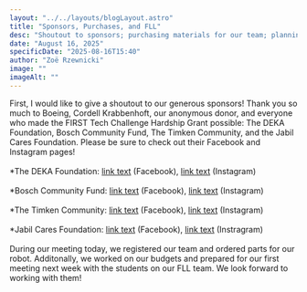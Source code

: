 ```yaml
---
layout: "../../layouts/blogLayout.astro"
title: "Sponsors, Purchases, and FLL"
desc: "Shoutout to sponsors; purchasing materials for our team; planning for our first FLL meeting"
date: "August 16, 2025"
specificDate: "2025-08-16T15:40"
author: "Zoë Rzewnicki"
image: ""
imageAlt: ""
---
```

First, I would like to give a shoutout to our generous sponsors! Thank you so much to Boeing, Cordell Krabbenhoft, our anonymous donor, and everyone who made the FIRST Tech Challenge Hardship Grant possible: The DEKA Foundation, Bosch Community Fund, The Timken Community, and the Jabil Cares Foundation. Please be sure to check out their Facebook and Instagram pages!
<br><br>
*The DEKA Foundation: [link text](https://info.firstinspires.org/e3t/Ctc/ZP+113/cc5l404/VWT0vJ3zDYMXW4d8bjH92m_3dW87_Sgk5B9CC3N1n_9Zj3lYM-W8wLKSR6lZ3pJN4V938NFYWT2W527rn18d1tbWW7YgXQ67HQQBYW5gjz1q4PZytfW607R6v6ZSLqrW8YFQ_k854nV0W4pFD1m4K8WVTW4P75kJ34ryJkV-nlbZ7qNmBBW5llDT367fR6zN2ZcLfYk-HP0W1nSVcs4d6l4fW6w4hVX52BSs4W8tK03Q38f3m0W52lthm6Z8jDSN82RtYVSGj5LW2Tz3Q_30qcd8W3vS_Ds6pZ2FYW1jR3Pc6zKDfSW27LQ981_m2rvW7LFW7D2dM3FkN5glMFrFkMq-W6c4S1x1N3vMGW6yyVyK6shL18W3cRNF14kkwvkW5cmssd4DNlmKVRFKjf2_xQBtW7rbHxr6G-JwWf3hVbBq04) (Facebook), [link text](https://info.firstinspires.org/e3t/Ctc/ZP+113/cc5l404/VWT0vJ3zDYMXW4d8bjH92m_3dW87_Sgk5B9CC3N1n_9YK3lYM-W7lCdLW6lZ3lrV7QxLw4TXXQfW2fSyp18nm_N0W6TX4y76wL-fpN6dB-XB74m8xW72mH7W2pNgxtW41vtd_35s56mW8QCJW099cyKFVwHrCr32H8RnN4TLkP0GVRqKW1ggQnS2QT2lyW7660bK6WrjS1W28WW1z6NNPBKW4GXmz4574lmZW1Yp5r93D56zjW5S6PWq1QN4kZW21HdYf2yDR_hW47g4xp302JrGW76D61w4TbMxBW2-Gz1x34WsK2W7KxNF-1NSPDSW6QxWVD3d87ngW3gHtMj7678sXVNyy_P1nRpMXW1CSywd320GBJf8stMjM04) (Instagram)
<br><br>
*Bosch Community Fund: [link text](https://info.firstinspires.org/e3t/Ctc/ZP+113/cc5l404/VWT0vJ3zDYMXW4d8bjH92m_3dW87_Sgk5B9CC3N1n_9Yq3lYM-W6N1vHY6lZ3pDW65r8V-956nh5N6ctt3ZfZLDKW1clT-f6C--KMW4vxhT06yZHKzW2R2YqT7lJWNfW8Z-pQF78QynkW5F7-9j58b96HW6bWzS33hP511MSGTPxTLhMbW1qJ9y53qqMFZW8PndC61ft_gtW8Wk61m44LNZ9W3Bvg6H7YmtkWW4jg67g8FX6GjW3t3xZ85FqCmYW3jz30b7Xkmp_W4F4hrH9kLmxWW58g_cV54bZ8gW2W1ZH-8HHxpKW6Qn1dR1yQD1zW6G_gcG3fBpY5W4BJJGx3TD-Pyf6PDcHH04) (Facebook), [link text](https://info.firstinspires.org/e3t/Ctc/ZP+113/cc5l404/VWT0vJ3zDYMXW4d8bjH92m_3dW87_Sgk5B9CC3N1n_9Yq3lYM-W6N1vHY6lZ3m4W6mx5bY7dyVzkW4FrzMm4vbM5RW2Z9_xk8gtyN4W1jz1Mc527TfqW8nB-fk4j5lnlW5kZvJw9gRWBDVPBpJ21XSyzJW4kqQ0c8mD2xYW2nKl0X2pJfFZW3byjf57_X7xzW5t0T694z-L5nW64cC6V8lYz_JW8G1fW-7bD2_wW2x6JmN2Rb8VsW3vYgJ07_fq99W5PWPvJ1mWXFjW2wQ3Vk4PK-9GW446TKL8_YS-wN6xhQbxwwT5HW4cxTbq4Q2KDRW7DgHyl1GvLrXN8vdJ1kKV2dcf48kgJF04) (Instagram)
<br><br>
*The Timken Community: [link text](https://info.firstinspires.org/e3t/Ctc/ZP+113/cc5l404/VWT0vJ3zDYMXW4d8bjH92m_3dW87_Sgk5B9CC3N1n_9Yq3lYM-W6N1vHY6lZ3lMN1_JCCb9BSx_W6mhNf9510X2JW3pxBgj2v_fJbW5XYPjM4CSH6NW63CLRz1fWnpgW1PYvXY2LGQxJW767jw099GlDpVm1wfQ94g2pfW3PQMtm2_dgsgW42Tp2B7FH4KGN6Dln5LD7r4bW4qgHW25pNc3YN5cT3xxNrTgHV5S52M7Qw6pSW983Qr185CBMXN6fHt7PNd16_W5v20J_7fJg7wW2n5s9W6nk_FtW3Rbd9P2YjYhLN6mpCGgPxtZpW3lD5pl8gbtMFW85mZ3t667ZYbf31fVWx04) (Facebook), [link text](https://info.firstinspires.org/e3t/Ctc/ZP+113/cc5l404/VWT0vJ3zDYMXW4d8bjH92m_3dW87_Sgk5B9CC3N1n_9YK3lYM-W7lCdLW6lZ3mBW36c3x97yGcy8W8qLwdr4cB20RW6JggSl71fc0YVpPKXn3vMF0tW8158jB4p1QM4W5kS8yv4g-fmMVNP2fD1rk3KqW97Gwmy1xZlG2W4Dz2B73FzPT5W2c61Tr6-NHLfW7fbyMn5dNjGjW6bgwQK7pdkYBW5BbrZt1q151yMx22Y6RKt_XW7NJlmK9kl-mwW67P8HS1tYCvGW1yFvlP1QjwMqW81xYjM7wBNKBVf6nbg8GsCsSW1G72MJ7VwnxJN4RF9756JlgCN4qtkR57qpVxW6SVlCl70Bwr9N3QpZk92YNd4f1sRknH04) (Instagram)
<br><br>
*Jabil Cares Foundation: [link text](https://info.firstinspires.org/e3t/Ctc/ZP+113/cc5l404/VWT0vJ3zDYMXW4d8bjH92m_3dW87_Sgk5B9CC3N1n_9Yq3lYM-W6N1vHY6lZ3lzVL9G1J60mr76VscPMr6CDwXfW7FZbpV69ggdpV30gBT49y7RbW6gNwV663s4xBVJ6gfb8bkf_zW3bJt2m7d2V93Vsdgr_8kcwTKW2W7gCv72KJ5CW3VTDqg1HvPy5W2qwmnd5QRfTwW2kF0278-Z5mWW1R7vv04gqt6_W5cWFm67VDnjmW8T3ywt4y5mtFW8t4Nlr2b9V3WV9q-gY6q5yQdW8CbmfM8mpsSTN3DK1XrQJbDkW12_dnX7rr7N3W5rj2FQ2mhp_mVQr4q45Q-t7Nf4z-dmg04) (Facebook), [link text](https://info.firstinspires.org/e3t/Ctc/ZP+113/cc5l404/VWT0vJ3zDYMXW4d8bjH92m_3dW87_Sgk5B9CC3N1n_9Yq3lYM-W6N1vHY6lZ3msW6R06-P5Ll-BcW1GXxCy8vvvTtW1sfpcN4rv36JW3wMsPD1qYc4GN3CbJD2LbVQJN4JwwywCxwWLW8pHd2780sch7N5pYGwXQ6NM9VmjZjp3q06DhVzf4Sx85CKwbW1s2_GF88Pt1kW51l5wM71BW0CW4SpldD3Xy-0kW28y6dP7Ntj5BN5_TxF7xdLxVV2Shvk1J-YVwW7M61pY7v-Vv0W9cXtnr4kw29pW5N_87z7MR5YmW5NSxHz2nCV-gW5nZkqb2bTt5DW2WkTqq5PN_yVdr958n04) (Instragram)
<br><br>
During our meeting today, we registered our team and ordered parts for our robot. Additonally, we worked on our budgets and prepared for our first meeting next week with the students on our FLL team. We look forward to working with them!
